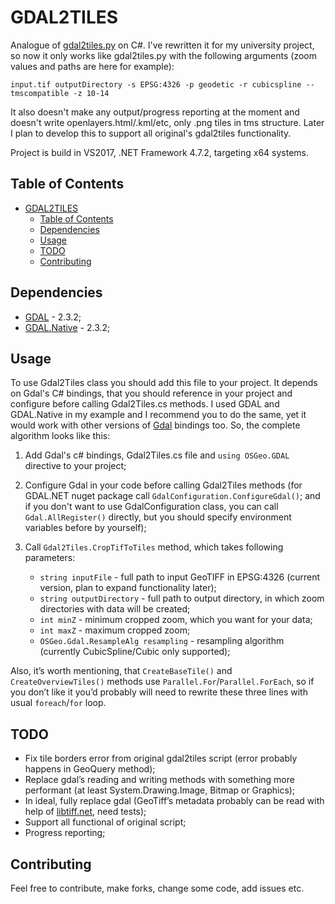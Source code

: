 # GDAL2TILES

Analogue of [gdal2tiles.py](https://github.com/OSGeo/gdal/blob/master/gdal/swig/python/scripts/gdal2tiles.py) on C#. I've rewritten it for my university project, so now it only works like gdal2tiles.py with the following arguments (zoom values and paths are here for example):

```con
input.tif outputDirectory -s EPSG:4326 -p geodetic -r cubicspline --tmscompatible -z 10-14
```

It also doesn't make any output/progress reporting at the moment and doesn't write openlayers.html/.kml/etc, only .png tiles in tms structure. Later I plan to develop this to support all original's gdal2tiles functionality.

Project is build in VS2017, .NET Framework 4.7.2, targeting x64 systems.

## Table of Contents

- [GDAL2TILES](#gdal2tiles)
    - [Table of Contents](#table-of-contents)
    - [Dependencies](#dependencies)
    - [Usage](#usage)
    - [TODO](#todo)
    - [Contributing](#contributing)

## Dependencies

- [GDAL](https://www.nuget.org/packages/GDAL/) - 2.3.2;
- [GDAL.Native](https://www.nuget.org/packages/GDAL.Native/) - 2.3.2;

## Usage

To use Gdal2Tiles class you should add this file to your project. It depends on Gdal's C# bindings, that you should reference in your project and configure before calling Gdal2Tiles.cs methods. I used GDAL and GDAL.Native in my example and I recommend you to do the same, yet it would work with other versions of [Gdal](https://www.gisinternals.com/query.html?content=filelist&file=release-1911-x64-gdal-mapserver.zip) bindings too. So, the complete algorithm looks like this:

1. Add Gdal's c# bindings, Gdal2Tiles.cs file and `using OSGeo.GDAL` directive to your project;
2. Configure Gdal in your code before calling Gdal2Tiles methods (for GDAL.NET nuget package call `GdalConfiguration.ConfigureGdal()`; and if you don't want to use GdalConfiguration class, you can call `Gdal.AllRegister()` directly, but you should specify environment variables before by yourself);

3. Call `Gdal2Tiles.CropTifToTiles` method, which takes following parameters:

   - `string inputFile` - full path to input GeoTIFF in EPSG:4326 (current version, plan to expand functionality later);
   - `string outputDirectory` - full path to output directory, in which zoom directories with data will be created;
   - `int minZ` - minimum cropped zoom, which you want for your data;
   - `int maxZ` - maximum cropped zoom;
   - `OSGeo.Gdal.ResampleAlg resampling` - resampling algorithm (currently CubicSpline/Cubic only supported);

Also, it’s worth mentioning, that `CreateBaseTile()` and `CreateOverviewTiles()` methods use `Parallel.For`/`Parallel.ForEach`, so if you don’t like it you’d probably will need to rewrite these three lines with usual `foreach`/`for` loop.

## TODO

- Fix tile borders error from original gdal2tiles script (error probably happens in GeoQuery method);
- Replace gdal’s reading and writing methods with something more performant (at least System.Drawing.Image, Bitmap or Graphics);
- In ideal, fully replace gdal (GeoTiff’s metadata probably can be read with help of [libtiff.net](https://github.com/BitMiracle/libtiff.net), need tests);
- Support all functional of original script;
- Progress reporting;

## Contributing

Feel free to contribute, make forks, change some code, add issues etc.
